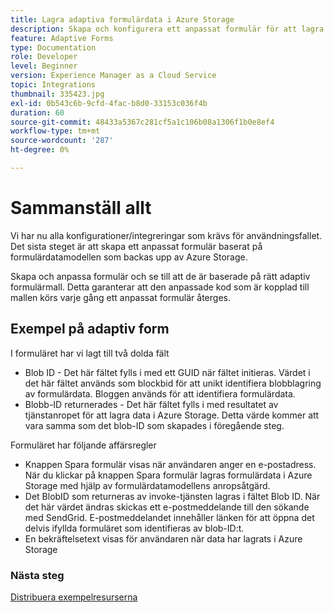 ```yaml
---
title: Lagra adaptiva formulärdata i Azure Storage
description: Skapa och konfigurera ett anpassat formulär för att lagra data i Azure Storage
feature: Adaptive Forms
type: Documentation
role: Developer
level: Beginner
version: Experience Manager as a Cloud Service
topic: Integrations
thumbnail: 335423.jpg
exl-id: 0b543c6b-9cfd-4fac-b8d0-33153c036f4b
duration: 60
source-git-commit: 48433a5367c281cf5a1c106b08a1306f1b0e8ef4
workflow-type: tm+mt
source-wordcount: '287'
ht-degree: 0%

---
```


# Sammanställ allt

Vi har nu alla konfigurationer/integreringar som krävs för användningsfallet. Det sista steget är att skapa ett anpassat formulär baserat på formulärdatamodellen som backas upp av Azure Storage.

Skapa och anpassa formulär och se till att de är baserade på rätt adaptiv formulärmall. Detta garanterar att den anpassade kod som är kopplad till mallen körs varje gång ett anpassat formulär återges.

## Exempel på adaptiv form

I formuläret har vi lagt till två dolda fält

* Blob ID - Det här fältet fylls i med ett GUID när fältet initieras. Värdet i det här fältet används som blockbid för att unikt identifiera blobblagring av formulärdata. Bloggen används för att identifiera formulärdata.
* Blobb-ID returnerades - Det här fältet fylls i med resultatet av tjänstanropet för att lagra data i Azure Storage. Detta värde kommer att vara samma som det blob-ID som skapades i föregående steg.

Formuläret har följande affärsregler

* Knappen Spara formulär visas när användaren anger en e-postadress. När du klickar på knappen Spara formulär lagras formulärdata i Azure Storage med hjälp av formulärdatamodellens anropsåtgärd.
* Det BlobID som returneras av invoke-tjänsten lagras i fältet Blob ID. När det här värdet ändras skickas ett e-postmeddelande till den sökande med SendGrid. E-postmeddelandet innehåller länken för att öppna det delvis ifyllda formuläret som identifieras av blob-ID:t.
* En bekräftelsetext visas för användaren när data har lagrats i Azure Storage

### Nästa steg

[Distribuera exempelresurserna](./deploy-sample-assets.md)

